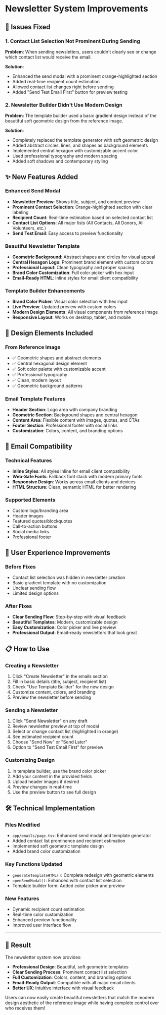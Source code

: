 # Newsletter System Improvements

## 🎯 Issues Fixed

### 1. Contact List Selection Not Prominent During Sending
**Problem**: When sending newsletters, users couldn't clearly see or change which contact list would receive the email.

**Solution**: 
- Enhanced the send modal with a prominent orange-highlighted section
- Added real-time recipient count estimation
- Allowed contact list changes right before sending
- Added "Send Test Email First" button for preview testing

### 2. Newsletter Builder Didn't Use Modern Design
**Problem**: The template builder used a basic gradient design instead of the beautiful soft geometric design from the reference image.

**Solution**:
- Completely replaced the template generator with soft geometric design
- Added abstract circles, lines, and shapes as background elements
- Implemented central hexagon with customizable accent color
- Used professional typography and modern spacing
- Added soft shadows and contemporary styling

## ✨ New Features Added

### Enhanced Send Modal
- **Newsletter Preview**: Shows title, subject, and content preview
- **Prominent Contact Selection**: Orange-highlighted section with clear labeling
- **Recipient Count**: Real-time estimation based on selected contact list
- **Contact List Options**: All major lists (All Contacts, All Donors, All Volunteers, etc.)
- **Send Test Email**: Easy access to preview functionality

### Beautiful Newsletter Template
- **Geometric Background**: Abstract shapes and circles for visual appeal
- **Central Hexagon Logo**: Prominent brand element with custom colors
- **Professional Layout**: Clean typography and proper spacing
- **Brand Color Customization**: Full color picker with hex input
- **Email-Ready HTML**: Inline styles for email client compatibility

### Template Builder Enhancements
- **Brand Color Picker**: Visual color selection with hex input
- **Live Preview**: Updated preview with custom colors
- **Modern Design Elements**: All visual components from reference image
- **Responsive Layout**: Works on desktop, tablet, and mobile

## 🎨 Design Elements Included

### From Reference Image
- ✅ Geometric shapes and abstract elements
- ✅ Central hexagonal design element
- ✅ Soft color palette with customizable accent
- ✅ Professional typography
- ✅ Clean, modern layout
- ✅ Geometric background patterns

### Email Template Features
- **Header Section**: Logo area with company branding
- **Geometric Section**: Background shapes and central hexagon
- **Content Area**: Flexible content with images, quotes, and CTAs
- **Footer Section**: Professional footer with social links
- **Customization**: Colors, content, and branding options

## 📧 Email Compatibility

### Technical Features
- **Inline Styles**: All styles inline for email client compatibility
- **Web-Safe Fonts**: Fallback font stack with modern primary fonts
- **Responsive Design**: Works across email clients and devices
- **HTML Structure**: Clean, semantic HTML for better rendering

### Supported Elements
- Custom logo/branding area
- Header images
- Featured quotes/blockquotes
- Call-to-action buttons
- Social media links
- Professional footer

## 🚀 User Experience Improvements

### Before Fixes
- Contact list selection was hidden in newsletter creation
- Basic gradient template with no customization
- Unclear sending flow
- Limited design options

### After Fixes
- **Clear Sending Flow**: Step-by-step with visual feedback
- **Beautiful Templates**: Modern, customizable design
- **Easy Customization**: Color picker and live preview
- **Professional Output**: Email-ready newsletters that look great

## 📋 How to Use

### Creating a Newsletter
1. Click "Create Newsletter" in the emails section
2. Fill in basic details (title, subject, recipient list)
3. Check "Use Template Builder" for the new design
4. Customize content, colors, and branding
5. Preview the newsletter before sending

### Sending a Newsletter
1. Click "Send Newsletter" on any draft
2. Review newsletter preview at top of modal
3. Select or change contact list (highlighted in orange)
4. See estimated recipient count
5. Choose "Send Now" or "Send Later"
6. Option to "Send Test Email First" for preview

### Customizing Design
1. In template builder, use the brand color picker
2. Add your content in the provided fields
3. Upload header images if desired
4. Preview changes in real-time
5. Use the preview button to see full design

## 🛠️ Technical Implementation

### Files Modified
- `app/emails/page.tsx`: Enhanced send modal and template generator
- Added contact list prominence and recipient estimation
- Implemented soft geometric template design
- Added brand color customization

### Key Functions Updated
- `generateTemplateHTML()`: Complete redesign with geometric elements
- `openSendModal()`: Enhanced with contact list selection
- Template builder form: Added color picker and preview

### New Features
- Dynamic recipient count estimation
- Real-time color customization
- Enhanced preview functionality
- Improved user interface flow

---

## 🎉 Result

The newsletter system now provides:
- **Professional Design**: Beautiful, soft geometric templates
- **Clear Sending Process**: Prominent contact list selection
- **Full Customization**: Colors, content, and branding options
- **Email-Ready Output**: Compatible with all major email clients
- **Better UX**: Intuitive interface with visual feedback

Users can now easily create beautiful newsletters that match the modern design aesthetic of the reference image while having complete control over who receives them!